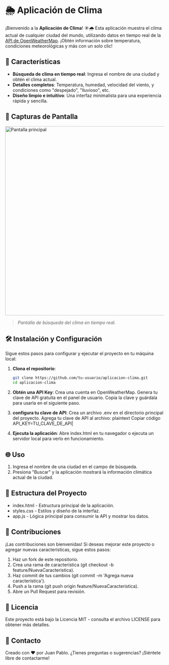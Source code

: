 # 🌦 Aplicación de Clima

¡Bienvenido a la **Aplicación de Clima**! ☀️🌧️ Esta aplicación muestra el clima actual de cualquier ciudad del mundo, utilizando datos en tiempo real de la [API de OpenWeatherMap](https://openweathermap.org/api). ¡Obtén información sobre temperatura, condiciones meteorológicas y más con un solo clic!

## 🚀 Características

- **Búsqueda de clima en tiempo real**: Ingresa el nombre de una ciudad y obtén el clima actual.
- **Detalles completos**: Temperatura, humedad, velocidad del viento, y condiciones como "despejado", "lluvioso", etc.
- **Diseño limpio e intuitivo**: Una interfaz minimalista para una experiencia rápida y sencilla.

## 📸 Capturas de Pantalla

<img src="screenshots/main.png" alt="Pantalla principal" width="600">

> *Pantalla de búsqueda del clima en tiempo real.*

## 🛠️ Instalación y Configuración

Sigue estos pasos para configurar y ejecutar el proyecto en tu máquina local:

1. **Clona el repositorio**:
   ```bash
   git clone https://github.com/tu-usuario/aplicacion-clima.git
   cd aplicacion-clima

2. **Obtén una API Key**:
    Crea una cuenta en OpenWeatherMap.
    Genera tu clave de API gratuita en el panel de usuario.
    Copia la clave y guárdala para usarla en el siguiente paso.

3. **configura tu clave de API**:
    Crea un archivo .env en el directorio principal del proyecto.
    Agrega tu clave de API al archivo:
    plaintext
    Copiar código
    API_KEY=TU_CLAVE_DE_API|

4. **Ejecuta la aplicación**: 
    Abre index.html en tu navegador o ejecuta un servidor local para verlo en funcionamiento.

## 🌐 Uso

1. Ingresa el nombre de una ciudad en el campo de búsqueda.
2. Presiona "Buscar" y la aplicación mostrará la información climática actual de la ciudad.

## 📂 Estructura del Proyecto

- index.html - Estructura principal de la aplicación.
- styles.css - Estilos y diseño de la interfaz.
- app.js - Lógica principal para consumir la API y mostrar los datos.

## 🤝 Contribuciones
¡Las contribuciones son bienvenidas! Si deseas mejorar este proyecto o agregar nuevas características, sigue estos pasos:

1. Haz un fork de este repositorio.
2. Crea una rama de característica (git checkout -b feature/NuevaCaracteristica).
3. Haz commit de tus cambios (git commit -m 'Agrega nueva característica').
5. Push a la rama (git push origin feature/NuevaCaracteristica).
5. Abre un Pull Request para revisión.

## 📜 Licencia

Este proyecto está bajo la Licencia MIT - consulta el archivo LICENSE para obtener más detalles.

## 📧 Contacto

Creado con ❤️ por Juan Pablo.
¿Tienes preguntas o sugerencias? ¡Siéntete libre de contactarme!